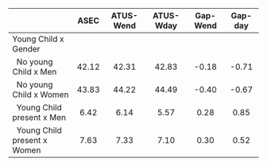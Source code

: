 
|                      |         ASEC |    ATUS-Wend |    ATUS-Wday |     Gap-Wend |      Gap-day |
| -------------------- | :----------: | :----------: | :----------: | :----------: | :----------: |
| Young Child x Gender |              |              |              |              |              |
| &nbsp;&nbsp;No young Child x Men |        42.12 |        42.31 |        42.83 |        -0.18 |        -0.71 |
| &nbsp;&nbsp;No young Child x Women |        43.83 |        44.22 |        44.49 |        -0.40 |        -0.67 |
| &nbsp;&nbsp;Young Child present x Men |         6.42 |         6.14 |         5.57 |         0.28 |         0.85 |
| &nbsp;&nbsp;Young Child present x Women |         7.63 |         7.33 |         7.10 |         0.30 |         0.52 |

